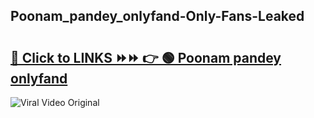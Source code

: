 
 ## Poonam_pandey_onlyfand-Only-Fans-Leaked

# <h2><a href="https://clipsfans.com/Poonam_pandey_onlyfand&ref=git">🔗 Click to LINKS ⏩⏩ 👉 🟢 Poonam pandey onlyfand </a></h2>

<a href="https://clipsfans.com/Poonam_pandey_onlyfand&ref=git" rel="nofollow" data-target="animated-image.originalLink"><img src="https://i.ibb.co.com/xMMVF88/686577567.gif" alt="Viral Video Original" style="max-width: 100%; display: inline-block;" data-target="animated-image.originalImage"></a>
